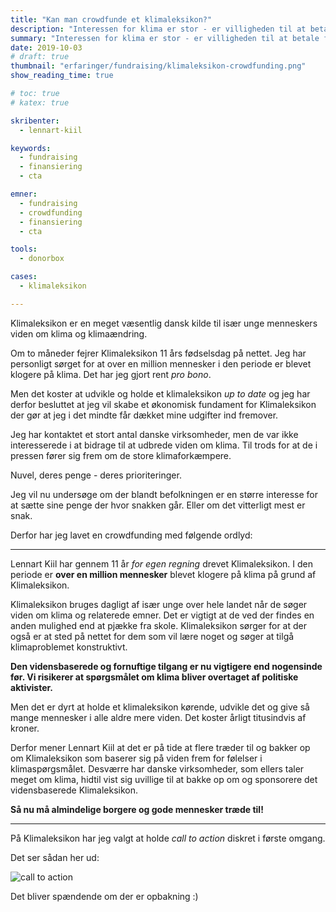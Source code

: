 ```yaml
---
title: "Kan man crowdfunde et klimaleksikon?"
description: "Interessen for klima er stor - er villigheden til at betale for viden på området det også?"
summary: "Interessen for klima er stor - er villigheden til at betale for viden på området det også?"
date: 2019-10-03
# draft: true
thumbnail: "erfaringer/fundraising/klimaleksikon-crowdfunding.png"
show_reading_time: true

# toc: true
# katex: true

skribenter:
  - lennart-kiil

keywords:
  - fundraising
  - finansiering
  - cta

emner:
  - fundraising
  - crowdfunding
  - finansiering
  - cta

tools:
  - donorbox

cases:
  - klimaleksikon

---
```


Klimaleksikon er en meget væsentlig dansk kilde til især unge menneskers viden om klima og klimaændring.

Om to måneder fejrer Klimaleksikon 11 års fødselsdag på nettet. Jeg har personligt sørget for at over en million mennesker i den periode er blevet klogere på klima. Det har jeg gjort rent _pro bono_.

Men det koster at udvikle og holde et klimaleksikon _up to date_ og jeg har derfor besluttet at jeg vil skabe et økonomisk fundament for Klimaleksikon der gør at jeg i det mindte får dækket mine udgifter ind fremover.

Jeg har kontaktet et stort antal danske virksomheder, men de var ikke interesserede i at bidrage til at udbrede viden om klima. Til trods for at de i pressen fører sig frem om de store klimaforkæmpere.

Nuvel, deres penge - deres prioriteringer.

Jeg vil nu undersøge om der blandt befolkningen er en større interesse for at sætte sine penge der hvor snakken går. Eller om det vitterligt mest er snak.

Derfor har jeg lavet en crowdfunding med følgende ordlyd:

----

Lennart Kiil har gennem 11 år _for egen regning_ drevet Klimaleksikon. I den periode er **over en million mennesker** blevet klogere på klima på grund af Klimaleksikon.

Klimaleksikon bruges dagligt af især unge over hele landet når de søger viden om klima og relaterede emner. Det er vigtigt at de ved der findes en anden mulighed end at pjække fra skole. Klimaleksikon sørger for at der også er at sted på nettet for dem som vil lære noget og søger at tilgå klimaproblemet konstruktivt.

**Den vidensbaserede og fornuftige tilgang er nu vigtigere end nogensinde før. Vi risikerer at spørgsmålet om klima bliver overtaget af politiske aktivister.**

Men det er dyrt at holde et klimaleksikon kørende, udvikle det og give så mange mennesker i alle aldre mere viden. Det koster årligt titusindvis af kroner.

Derfor mener Lennart Kiil at det er på tide at flere træder til og bakker op om Klimaleksikon som baserer sig på viden frem for følelser i klimaspørgsmålet. Desværre har danske virksomheder, som ellers taler meget om klima, hidtil vist sig uvillige til at bakke op om og sponsorere det vidensbaserede Klimaleksikon.

**Så nu må almindelige borgere og gode mennesker træde til!**

----

På Klimaleksikon har jeg valgt at holde _call to action_ diskret i første omgang.

Det ser sådan her ud:

![call to action][cta]

Det bliver spændende om der er opbakning :)


[cta]: /erfaringer/fundraising/klimaleksikon-crowdfunding.png
